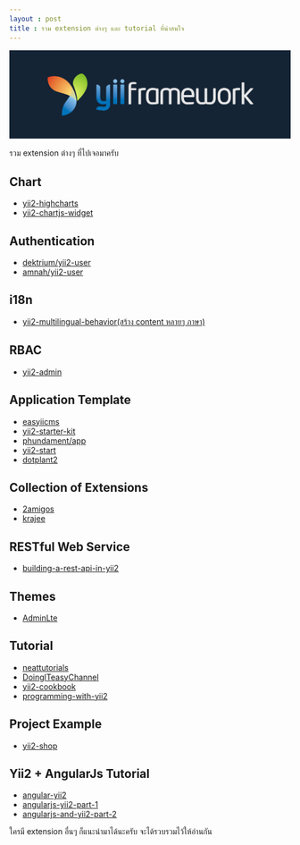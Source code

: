 ```yaml
---
layout : post
title : รวม extension ต่างๆ และ tutorial ที่น่าสนใจ
---
```


![](/img/extension.jpg)

รวม extension ต่างๆ ที่ไปเจอมาครับ

Chart
-----
- [yii2-highcharts](https://github.com/miloschuman/yii2-highcharts)
- [yii2-chartjs-widget](https://github.com/2amigos/yii2-chartjs-widget)

Authentication
----
- [dektrium/yii2-user](https://github.com/dektrium/yii2-user)
- [amnah/yii2-user](https://github.com/amnah/yii2-user)

i18n
----
- [yii2-multilingual-behavior(สร้าง content หลายๆ ภาษา)](https://github.com/OmgDef/yii2-multilingual-behavior)

RBAC
-----
- [yii2-admin](https://github.com/mdmsoft/yii2-admin)

Application Template
----
- [easyiicms](http://easyiicms.com)
- [yii2-starter-kit](http://yii2-starter-kit.terentev.net/)
- [phundament/app](https://github.com/phundament/app)
- [yii2-start](https://github.com/vova07/yii2-start)
- [dotplant2](https://github.com/DevGroup-ru/dotplant2)

Collection of Extensions
----
- [2amigos](http://yiiwheels.com/)
- [krajee](http://demos.krajee.com/)

RESTful Web Service
-----
- [building-a-rest-api-in-yii2](http://www.yiiframework.com/wiki/748/building-a-rest-api-in-yii2-0/)

Themes
-----
- [AdminLte](https://github.com/dmstr/yii2-adminlte-asset)

Tutorial
-----
- [neattutorials](http://blog.neattutorials.com/)
- [DoingITeasyChannel](https://www.youtube.com/channel/UCaDQTcZrzZqym56ikdOlJow)
- [yii2-cookbook](https://github.com/samdark/yii2-cookbook/blob/master/book/README.md)
- [programming-with-yii2](http://code.tutsplus.com/series/programming-with-yii2--cms-725)

Project Example
------
- [yii2-shop](https://github.com/samdark/yii2-shop)

Yii2 + AngularJs Tutorial
-----
- [angular-yii2](https://github.com/githubjeka/angular-yii2)
- [angularjs-yii2-part-1](http://blog.neattutorials.com/angularjs-yii2-part-1-routing/)
- [angularjs-and-yii2-part-2](http://blog.neattutorials.com/angularjs-and-yii2-part-2-authentication/)

ใครมี extension อื่นๆ ก็แนะนำมาได้นะครับ จะได้รวบรวมไว้ให้อ่านกัน
